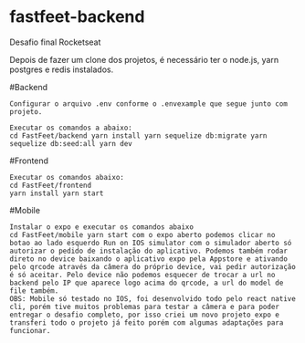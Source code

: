 # fastfeet-backend
Desafio final Rocketseat 

Depois de fazer um clone dos projetos, é necessário ter o node.js, yarn postgres e redis instalados.

#Backend

````
Configurar o arquivo .env conforme o .envexample que segue junto com projeto.

Executar os comandos a abaixo:
cd FastFeet/backend yarn install yarn sequelize db:migrate yarn sequelize db:seed:all yarn dev
````

#Frontend

````
Executar os comandos abaixo:
cd FastFeet/frontend
yarn install yarn start
````

#Mobile

````
Instalar o expo e executar os comandos abaixo
cd FastFeet/mobile yarn start com o expo aberto podemos clicar no botao ao lado esquerdo Run on IOS simulator com o simulador aberto só autorizar o pedido de instalação do aplicativo. Podemos também rodar direto no device baixando o aplicativo expo pela Appstore e ativando pelo qrcode através da câmera do próprio device, vai pedir autorização é só aceitar. Pelo device não podemos esquecer de trocar a url no backend pelo IP que aparece logo acima do qrcode, a url do model de file também.
OBS: Mobile só testado no IOS, foi desenvolvido todo pelo react native cli, porém tive muitos problemas para testar a câmera e para poder entregar o desafio completo, por isso criei um novo projeto expo e transferi todo o projeto já feito porém com algumas adaptações para funcionar.
```` 

